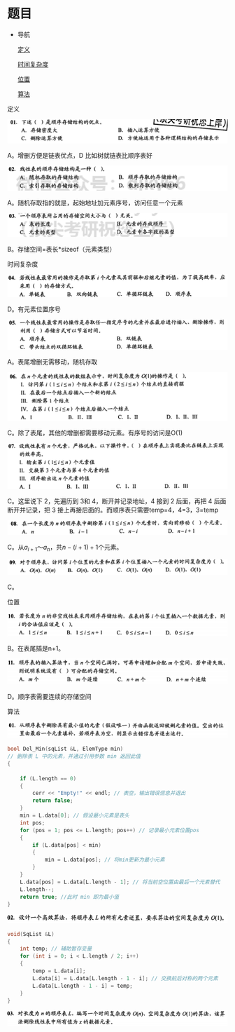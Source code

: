 # 题目

- 导航
    
    [定义](%E9%A2%98%E7%9B%AE%204fa03496953947d8892eb24d134fd82c.md)
    
    [时间复杂度](%E9%A2%98%E7%9B%AE%204fa03496953947d8892eb24d134fd82c.md)
    
    [位置](%E9%A2%98%E7%9B%AE%204fa03496953947d8892eb24d134fd82c.md)
    
    [算法](%E9%A2%98%E7%9B%AE%204fa03496953947d8892eb24d134fd82c.md)
    

定义

![Untitled](%E9%A2%98%E7%9B%AE%204fa03496953947d8892eb24d134fd82c/Untitled.png)

A。增删方便是链表优点，D 比如树就链表比顺序表好

![Untitled](%E9%A2%98%E7%9B%AE%204fa03496953947d8892eb24d134fd82c/Untitled%201.png)

A。随机存取指的就是，起始地址加元素序号，访问任意一个元素

![Untitled](%E9%A2%98%E7%9B%AE%204fa03496953947d8892eb24d134fd82c/Untitled%202.png)

B。存储空间=表长*sizeof（元素类型）

时间复杂度

![Untitled](%E9%A2%98%E7%9B%AE%204fa03496953947d8892eb24d134fd82c/Untitled%203.png)

D。有元素位置序号

![Untitled](%E9%A2%98%E7%9B%AE%204fa03496953947d8892eb24d134fd82c/Untitled%204.png)

A。表尾增删无需移动，随机存取

![Untitled](%E9%A2%98%E7%9B%AE%204fa03496953947d8892eb24d134fd82c/Untitled%205.png)

C。除了表尾，其他的增删都需要移动元素。有序号的访问是O(1)

![Untitled](%E9%A2%98%E7%9B%AE%204fa03496953947d8892eb24d134fd82c/Untitled%206.png)

C。这里说下 2，先遍历到 3和 4，断开并记录地址，4 接到 2 后面，再把 4 后面断开并记录，把 3 接上再接后面的。而顺序表只需要temp=4，4=3，3=temp

![Untitled](%E9%A2%98%E7%9B%AE%204fa03496953947d8892eb24d134fd82c/Untitled%207.png)

C。从$a_{i+1}$～$a_n$，共$n-(i+1)+1$个元素。

![Untitled](%E9%A2%98%E7%9B%AE%204fa03496953947d8892eb24d134fd82c/Untitled%208.png)

C。

位置

![Untitled](%E9%A2%98%E7%9B%AE%204fa03496953947d8892eb24d134fd82c/Untitled%209.png)

B。在表尾插是n+1。

![Untitled](%E9%A2%98%E7%9B%AE%204fa03496953947d8892eb24d134fd82c/Untitled%2010.png)

D。顺序表需要连续的存储空间

算法

![Untitled](%E9%A2%98%E7%9B%AE%204fa03496953947d8892eb24d134fd82c/Untitled%2011.png)

```cpp
bool Del_Min(sqList &L, ElemType min) 
// 删除表 L 中的元素，并通过引用参数 min 返回此值
{

    if (L.length == 0)
    {
        cerr << "Empty!" << endl; // 表空，输出错误信息并退出
        return false;
    }
    min = L.data[0]; // 假设最小元素是表头
    int pos;
    for (pos = 1; pos <= L.length; pos++) // 记录最小元素位置pos
    {
        if (L.data[pos] < min)
        {
            min = L.data[pos]; // 将min更新为最小元素
        }
    }
    L.data[pos] = L.data[L.length - 1]; // 将当前空位置由最后一个元素替代
    L.length--;
    return true; //此时 min 即为最小值
}
```

![Untitled](%E9%A2%98%E7%9B%AE%204fa03496953947d8892eb24d134fd82c/Untitled%2012.png)

```cpp
void(SqList &L)
{
    int temp; // 辅助暂存变量
    for (int i = 0; i < L.length / 2; i++)
    {
        temp = L.data[i];
        L.data[i] = L.data[L.length - 1 - i]; // 交换前后对称的两个元素
        L.data[L.length - 1 - i] = temp;
    }
}
```

![Untitled](%E9%A2%98%E7%9B%AE%204fa03496953947d8892eb24d134fd82c/Untitled%2013.png)